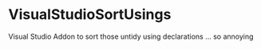 # VisualStudioSortUsings
Visual Studio Addon to sort those untidy using declarations ... so annoying



